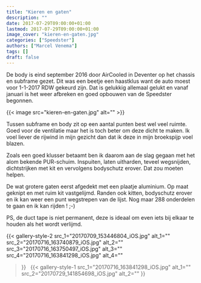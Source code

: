 ```yaml
---
title: "Kieren en gaten"
description: ""
date: 2017-07-29T09:00:00+01:00
lastmod: 2017-07-29T09:00:00+01:00
image_cover: "kieren-en-gaten.jpg"
categories: ["Speedster"]
authors: ["Marcel Venema"] 
tags: []
draft: false
---
```


De body is eind september 2016 door AirCooled in Deventer op het chassis en subframe gezet. Dit was een beetje een haastklus want de auto moest voor 1-1-2017 RDW gekeurd zijn. Dat is gelukkig allemaal gelukt en vanaf januari is het weer afbreken en goed opbouwen van de Speedster begonnen. 

<!--more-->
{{< image src="kieren-en-gaten.jpg" alt="" >}}

Tussen subframe en body zit op een aantal punten best wel veel ruimte. Goed voor de ventilatie maar het is toch beter om deze dicht te maken. Ik voel liever de rijwind in mijn gezicht dan dat ik deze in mijn broekspijp voel blazen.

Zoals een goed klusser betaamt ben ik daarom aan de slag gegaan met het alom bekende PUR-schuim. Inspuiten, laten uitharden, teveel wegsnijden, dichtstrijken met kit en vervolgens bodyschutz erover. Dat zou moeten helpen.

De wat grotere gaten eerst afgedekt met een plaatje aluminium. Op maat geknipt en met ruim kit vastgelijmd.  Randen ook kitten, bodyschutz erover en ik kan weer een punt wegstrepen van de lijst. Nog maar 288 onderdelen te gaan en ik kan rijden ! ;-)

PS, de duct tape is niet permanent, deze is ideaal om even iets bij elkaar te houden als het wordt verlijmd.

{{< gallery-style-2 
  src_1="20170709_153446804_iOS.jpg" alt_1="" 
  src_2="20170716_163740879_iOS.jpg" alt_2="" 
  src_3="20170716_163750497_iOS.jpg" alt_3="" 
  src_4="20170716_163841298_iOS.jpg" alt_4=""
>}}
&nbsp;
{{< gallery-style-1 
  src_1="20170716_163841298_iOS.jpg" alt_1="" 
  src_2="20170729_141854698_iOS.jpg" alt_2="" 
>}}

&nbsp;

